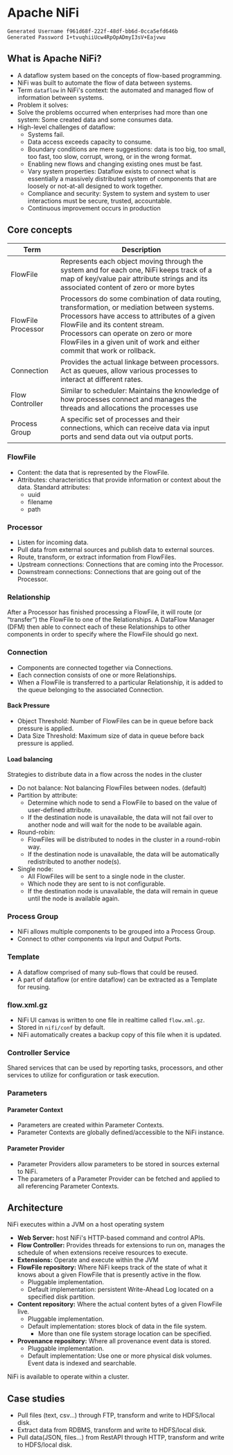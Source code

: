 # Apache NiFi

```
Generated Username f961d68f-222f-48df-bb6d-0cca5efd646b
Generated Password I+tvuqhiiUcw4RpOpADmyI3sV+Eajvwu
```

## What is Apache NiFi?

* A dataflow system based on the concepts of flow-based programming.
* NiFi was built to automate the flow of data between systems.
* Term `dataflow` in NiFi's context: the automated and managed flow of information between systems.
* Problem it solves:
* Solve the problems occurred when enterprises had more than one system: Some created data and some consumes data.
* High-level challenges of dataflow:
    * Systems fail.
    * Data access exceeds capacity to consume.
    * Boundary conditions are mere suggestions: data is too big, too small, too fast, too slow, corrupt, wrong, or in
      the wrong format.
    * Enabling new flows and changing existing ones must be fast.
    * Vary system properties: Dataflow exists to connect what is essentially a massively distributed system of
      components
      that are loosely or not-at-all designed to work together.
    * Compliance and security: System to system and system to user interactions must be secure, trusted, accountable.
    * Continuous improvement occurs in production

## Core concepts

| Term               | Description                                                                                                                                                                                                                                                                                              |
|--------------------|----------------------------------------------------------------------------------------------------------------------------------------------------------------------------------------------------------------------------------------------------------------------------------------------------------|
| FlowFile           | Represents each object moving through the system and for each one, NiFi keeps track of a map of key/value pair attribute strings and its associated content of zero or more bytes                                                                                                                        |
| FlowFile Processor | Processors do some combination of data routing, transformation, or mediation between systems.<br/>Processors have access to attributes of a given FlowFile and its content stream.<br/>Processors can operate on zero or more FlowFiles in a given unit of work and either commit that work or rollback. |
| Connection         | Provides the actual linkage between processors.<br/>Act as queues, allow various processes to interact at different rates.                                                                                                                                                                               |
| Flow Controller    | Similar to scheduler: Maintains the knowledge of how processes connect and manages the threads and allocations the processes use                                                                                                                                                                         |
| Process Group      | A specific set of processes and their connections, which can receive data via input ports and send data out via output ports.                                                                                                                                                                            |

### FlowFile

* Content: the data that is represented by the FlowFile.
* Attributes: characteristics that provide information or context about the data.
  Standard attributes:
    * uuid
    * filename
    * path

### Processor

* Listen for incoming data.
* Pull data from external sources and publish data to external sources.
* Route, transform, or extract information from FlowFiles.
* Upstream connections: Connections that are coming into the Processor.
* Downstream connections: Connections that are going out of the Processor.

### Relationship

After a Processor has finished processing a FlowFile, it will route (or “transfer”) the FlowFile to one of the
Relationships.
A DataFlow Manager (DFM) then able to connect each of these Relationships to other components in order to specify where
the FlowFile should go next.

### Connection

* Components are connected together via Connections.
* Each connection consists of one or more Relationships.
* When a FlowFile is transferred to a particular Relationship, it is added to the queue belonging to the associated
  Connection.

#### Back Pressure

* Object Threshold: Number of FlowFiles can be in queue before back pressure is applied.
* Data Size Threshold: Maximum size of data in queue before back pressure is applied.

#### Load balancing

Strategies to distribute data in a flow across the nodes in the cluster

* Do not balance: Not balancing FlowFiles between nodes. (default)
* Partition by attribute:
    * Determine which node to send a FlowFile to based on the value of user-defined attribute.
    * If the destination node is unavailable, the data will not fail over to another node and will wait for the node to
      be available again.
* Round-robin:
    * FlowFiles will be distributed to nodes in the cluster in a round-robin way.
    * If the destination node is unavailable, the data will be automatically redistributed to another node(s).
* Single node:
    * All FlowFiles will be sent to a single node in the cluster.
    * Which node they are sent to is not configurable.
    * If the destination node is unavailable, the data will remain in queue until the node is available again.

### Process Group

* NiFi allows multiple components to be grouped into a Process Group.
* Connect to other components via Input and Output Ports.

### Template

* A dataflow comprised of many sub-flows that could be reused.
* A part of dataflow (or entire dataflow) can be extracted as a Template for reusing.

### flow.xml.gz

* NiFi UI canvas is written to one file in realtime called `flow.xml.gz`.
* Stored in `nifi/conf` by default.
* NiFi automatically creates a backup copy of this file when it is updated.

### Controller Service

Shared services that can be used by reporting tasks, processors, and other services to utilize for configuration or task
execution.

### Parameters

#### Parameter Context

* Parameters are created within Parameter Contexts.
* Parameter Contexts are globally defined/accessible to the NiFi instance.

#### Parameter Provider

* Parameter Providers allow parameters to be stored in sources external to NiFi.
* The parameters of a Parameter Provider can be fetched and applied to all referencing Parameter Contexts.

## Architecture

NiFi executes within a JVM on a host operating system

* **Web Server:** host NiFi's HTTP-based command and control APIs.
* **Flow Controller:** Provides threads for extensions to run on, manages the schedule of when extensions receive
  resources to execute.
* **Extensions:** Operate and execute within the JVM
* **FlowFile repository:** Where NiFi keeps track of the state of what it knows about a given FlowFile that is presently
  active in the flow.
    * Pluggable implementation.
    * Default implementation: persistent Write-Ahead Log located on a specified disk partition.
* **Content repository:** Where the actual content bytes of a given FlowFile live.
    * Pluggable implementation.
    * Default implementation: stores block of data in the file system.
        * More than one file system storage location can be specified.
* **Provenance repository:** Where all provenance event data is stored.
    * Pluggable implementation.
    * Default implementation: Use one or more physical disk volumes. Event data is indexed and searchable.

NiFi is available to operate within a cluster.

## Case studies
* Pull files (text, csv...) through FTP, transform and write to HDFS/local disk.
* Extract data from RDBMS, transform and write to HDFS/local disk.
* Pull data(JSON, files...) from RestAPI through HTTP, transform and write to HDFS/local disk.